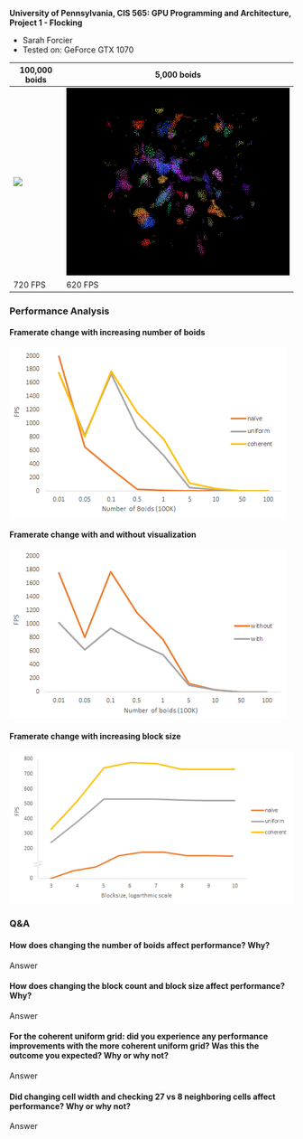 **University of Pennsylvania, CIS 565: GPU Programming and Architecture,
Project 1 - Flocking**

* Sarah Forcier
* Tested on: GeForce GTX 1070

| 100,000 boids | 5,000 boids | 
| ------------- | ----------- |
| ![](flocking.gif) | ![](flocking1.gif) |
| 720 FPS | 620 FPS |

### Performance Analysis

#### Framerate change with increasing number of boids
![](typecomparison.png)

#### Framerate change with and without visualization
![](visualization.png)

#### Framerate change with increasing block size
![](blocksize.png)

### Q&A

#### How does changing the number of boids affect performance? Why?
Answer
#### How does changing the block count and block size affect performance? Why?
Answer
#### For the coherent uniform grid: did you experience any performance improvements with the more coherent uniform grid? Was this the outcome you expected? Why or why not?
Answer
#### Did changing cell width and checking 27 vs 8 neighboring cells affect performance? Why or why not?
Answer